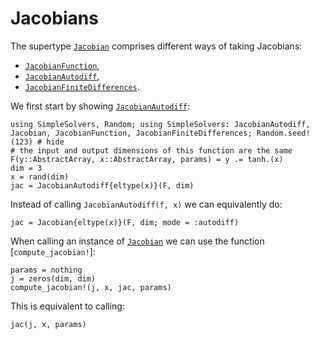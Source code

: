 # Jacobians

The supertype [`Jacobian`](@ref) comprises different ways of taking Jacobians:
- [`JacobianFunction`](@ref),
- [`JacobianAutodiff`](@ref),
- [`JacobianFiniteDifferences`](@ref).

We first start by showing [`JacobianAutodiff`](@ref):

```@example jacobian
using SimpleSolvers, Random; using SimpleSolvers: JacobianAutodiff, Jacobian, JacobianFunction, JacobianFiniteDifferences; Random.seed!(123) # hide
# the input and output dimensions of this function are the same
F(y::AbstractArray, x::AbstractArray, params) = y .= tanh.(x)
dim = 3
x = rand(dim)
jac = JacobianAutodiff{eltype(x)}(F, dim)
```

Instead of calling `JacobianAutodiff(f, x)` we can equivalently do:

```@example jacobian
jac = Jacobian{eltype(x)}(F, dim; mode = :autodiff)
```

When calling an instance of [`Jacobian`](@ref) we can use the function [`compute_jacobian!`]:

```@example jacobian
params = nothing
j = zeros(dim, dim)
compute_jacobian!(j, x, jac, params)
```

This is equivalent to calling:

```@example jacobian
jac(j, x, params)
```